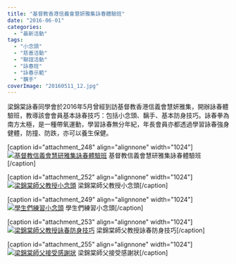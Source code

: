 ```yaml
---
title: "基督教香港信義會慧妍雅集詠春體驗班"
date: "2016-06-01"
categories: 
  - "最新活動"
tags: 
  - "小念頭"
  - "慈善活動"
  - "聯誼活動"
  - "詠春班"
  - "詠春示範"
  - "黐手"
coverImage: "20160511_12.jpg"
---
```


梁錦棠詠春同學會於2016年5月曾經到訪基督教香港信義會慧妍雅集，開辦詠春體驗班，教導該會會員基本詠春技巧：包括小念頭、黐手、基本防身技巧。詠春拳為南方太極，是一種帶氧運動，學習詠春無分年紀，年長會員亦都透過學習詠春強身健體，防撞、防跌，亦可以養生保健。

\[caption id="attachment\_248" align="alignnone" width="1024"\][![基督教信義會慧研雅集詠春體驗班](images/20160511_01-1024x632.jpg)](http://13.229.250.225/wp-content/uploads/2016/07/20160511_01.jpg) 基督教信義會慧研雅集詠春體驗班\[/caption\]

<!--more-->

\[caption id="attachment\_252" align="alignnone" width="1024"\][![梁錦棠師父教授小念頭](images/20160511_05-1024x585.jpg)](http://13.229.250.225/wp-content/uploads/2016/07/20160511_05.jpg) 梁錦棠師父教授小念頭\[/caption\]

\[caption id="attachment\_249" align="alignnone" width="1024"\][![學生們練習小念頭](images/20160511_02-1024x604.jpg)](http://13.229.250.225/wp-content/uploads/2016/07/20160511_02.jpg) 學生們練習小念頭\[/caption\]

\[caption id="attachment\_253" align="alignnone" width="1024"\][![梁錦棠師父教授詠春防身技巧](images/20160511_06-1024x666.jpg)](http://13.229.250.225/wp-content/uploads/2016/07/20160511_06.jpg) 梁錦棠師父教授詠春防身技巧\[/caption\]

\[caption id="attachment\_255" align="alignnone" width="1024"\][![梁錦棠師父接受感謝狀](images/20160511_08-1024x696.jpg)](http://13.229.250.225/wp-content/uploads/2016/07/20160511_08.jpg) 梁錦棠師父接受感謝狀\[/caption\]
